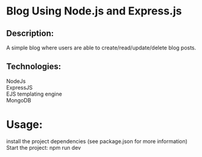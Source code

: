# Blog Using Node.js and Express.js

## Description:
A simple blog where users are able to create/read/update/delete blog posts.

## Technologies:
NodeJs<br>
ExpressJS<br>
EJS templating engine<br>
MongoDB

# Usage:
install the project dependencies (see package.json for more information) <br>
Start the project: npm run dev





